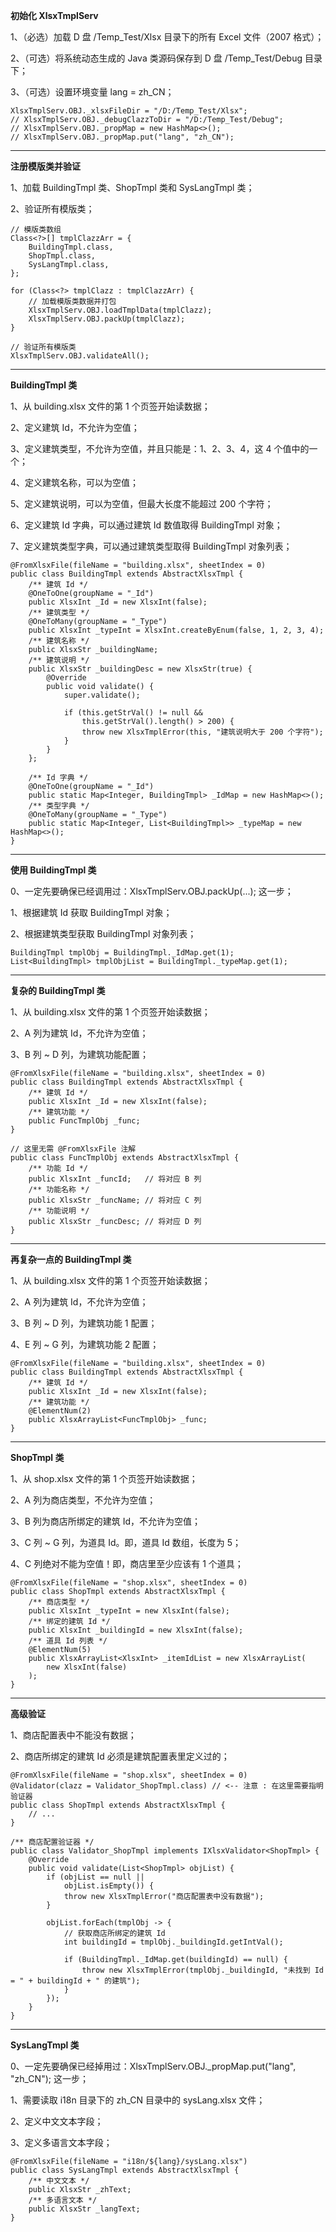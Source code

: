 **初始化 XlsxTmplServ**

1、（必选）加载 D 盘 /Temp_Test/Xlsx 目录下的所有 Excel 文件（2007 格式）；

2、（可选）将系统动态生成的 Java 类源码保存到 D 盘 /Temp_Test/Debug 目录下；

3、（可选）设置环境变量 lang = zh_CN；

```
XlsxTmplServ.OBJ._xlsxFileDir = "/D:/Temp_Test/Xlsx";
// XlsxTmplServ.OBJ._debugClazzToDir = "/D:/Temp_Test/Debug";
// XlsxTmplServ.OBJ._propMap = new HashMap<>();
// XlsxTmplServ.OBJ._propMap.put("lang", "zh_CN");
```

----

**注册模版类并验证**

1、加载 BuildingTmpl 类、ShopTmpl 类和 SysLangTmpl 类；

2、验证所有模版类；

```
// 模版类数组
Class<?>[] tmplClazzArr = {
    BuildingTmpl.class, 
    ShopTmpl.class,
    SysLangTmpl.class,
};

for (Class<?> tmplClazz : tmplClazzArr) {
    // 加载模版类数据并打包
    XlsxTmplServ.OBJ.loadTmplData(tmplClazz);
    XlsxTmplServ.OBJ.packUp(tmplClazz);
}

// 验证所有模版类
XlsxTmplServ.OBJ.validateAll();
```

----

**BuildingTmpl 类**

1、从 building.xlsx 文件的第 1 个页签开始读数据；

2、定义建筑 Id，不允许为空值；

3、定义建筑类型，不允许为空值，并且只能是：1、2、3、4，这 4 个值中的一个；

4、定义建筑名称，可以为空值；

5、定义建筑说明，可以为空值，但最大长度不能超过 200 个字符；

6、定义建筑 Id 字典，可以通过建筑 Id 数值取得 BuildingTmpl 对象；

7、定义建筑类型字典，可以通过建筑类型取得 BuildingTmpl 对象列表；

```
@FromXlsxFile(fileName = "building.xlsx", sheetIndex = 0)
public class BuildingTmpl extends AbstractXlsxTmpl {
    /** 建筑 Id */
    @OneToOne(groupName = "_Id")
    public XlsxInt _Id = new XlsxInt(false);
    /** 建筑类型 */
    @OneToMany(groupName = "_Type")
    public XlsxInt _typeInt = XlsxInt.createByEnum(false, 1, 2, 3, 4);
    /** 建筑名称 */
    public XlsxStr _buildingName;
    /** 建筑说明 */
    public XlsxStr _buildingDesc = new XlsxStr(true) {
        @Override
        public void validate() {
            super.validate();

            if (this.getStrVal() != null && 
                this.getStrVal().length() > 200) {
                throw new XlsxTmplError(this, "建筑说明大于 200 个字符");
            }
        }
    };

    /** Id 字典 */
    @OneToOne(groupName = "_Id")
    public static Map<Integer, BuildingTmpl> _IdMap = new HashMap<>();
    /** 类型字典 */
    @OneToMany(groupName = "_Type")
    public static Map<Integer, List<BuildingTmpl>> _typeMap = new HashMap<>();
}
```

----

**使用 BuildingTmpl 类**

0、一定先要确保已经调用过：XlsxTmplServ.OBJ.packUp(...); 这一步；

1、根据建筑 Id 获取 BuildingTmpl 对象；

2、根据建筑类型获取 BuildingTmpl 对象列表；

```
BuildingTmpl tmplObj = BuildingTmpl._IdMap.get(1);
List<BuildingTmpl> tmplObjList = BuildingTmpl._typeMap.get(1);
```

----

**复杂的 BuildingTmpl 类**

1、从 building.xlsx 文件的第 1 个页签开始读数据；

2、A 列为建筑 Id，不允许为空值；

3、B 列 ~ D 列，为建筑功能配置；

```
@FromXlsxFile(fileName = "building.xlsx", sheetIndex = 0)
public class BuildingTmpl extends AbstractXlsxTmpl {
    /** 建筑 Id */
    public XlsxInt _Id = new XlsxInt(false);
    /** 建筑功能 */
    public FuncTmplObj _func;
}

// 这里无需 @FromXlsxFile 注解
public class FuncTmplObj extends AbstractXlsxTmpl {
    /** 功能 Id */
    public XlsxInt _funcId;   // 将对应 B 列
    /** 功能名称 */
    public XlsxStr _funcName; // 将对应 C 列
    /** 功能说明 */
    public XlsxStr _funcDesc; // 将对应 D 列
}
```

----

**再复杂一点的 BuildingTmpl 类**

1、从 building.xlsx 文件的第 1 个页签开始读数据；

2、A 列为建筑 Id，不允许为空值；

3、B 列 ~ D 列，为建筑功能 1 配置；

4、E 列 ~ G 列，为建筑功能 2 配置；

```
@FromXlsxFile(fileName = "building.xlsx", sheetIndex = 0)
public class BuildingTmpl extends AbstractXlsxTmpl {
    /** 建筑 Id */
    public XlsxInt _Id = new XlsxInt(false);
    /** 建筑功能 */
    @ElementNum(2)
    public XlsxArrayList<FuncTmplObj> _func;
}
```

----

**ShopTmpl 类**

1、从 shop.xlsx 文件的第 1 个页签开始读数据；

2、A 列为商店类型，不允许为空值；

3、B 列为商店所绑定的建筑 Id，不允许为空值；

3、C 列 ~ G 列，为道具 Id。即，道具 Id 数组，长度为 5；

4、C 列绝对不能为空值！即，商店里至少应该有 1 个道具；

```
@FromXlsxFile(fileName = "shop.xlsx", sheetIndex = 0)
public class ShopTmpl extends AbstractXlsxTmpl {
    /** 商店类型 */
    public XlsxInt _typeInt = new XlsxInt(false);
    /** 绑定的建筑 Id */
    public XlsxInt _buildingId = new XlsxInt(false);
    /** 道具 Id 列表 */
    @ElementNum(5)
    public XlsxArrayList<XlsxInt> _itemIdList = new XlsxArrayList(
        new XlsxInt(false)
    );
}
```

----

**高级验证**

1、商店配置表中不能没有数据；

2、商店所绑定的建筑 Id 必须是建筑配置表里定义过的；

```
@FromXlsxFile(fileName = "shop.xlsx", sheetIndex = 0)
@Validator(clazz = Validator_ShopTmpl.class) // <-- 注意 : 在这里需要指明验证器
public class ShopTmpl extends AbstractXlsxTmpl {
    // ...
}

/** 商店配置验证器 */
public class Validator_ShopTmpl implements IXlsxValidator<ShopTmpl> {
    @Override
    public void validate(List<ShopTmpl> objList) {
        if (objList == null || 
            objList.isEmpty()) {
            throw new XlsxTmplError("商店配置表中没有数据");
        }

        objList.forEach(tmplObj -> {
            // 获取商店所绑定的建筑 Id
            int buildingId = tmplObj._buildingId.getIntVal();

            if (BuildingTmpl._IdMap.get(buildingId) == null) {
                throw new XlsxTmplError(tmplObj._buildingId, "未找到 Id = " + buildingId + " 的建筑");
            }
        });
    }
}
```

----

**SysLangTmpl 类**

0、一定先要确保已经掉用过：XlsxTmplServ.OBJ._propMap.put("lang", "zh_CN"); 这一步；

1、需要读取 i18n 目录下的 zh_CN 目录中的 sysLang.xlsx 文件；

2、定义中文文本字段；

3、定义多语言文本字段；

```
@FromXlsxFile(fileName = "i18n/${lang}/sysLang.xlsx")
public class SysLangTmpl extends AbstractXlsxTmpl {
    /** 中文文本 */
    public XlsxStr _zhText;
    /** 多语言文本 */
    public XlsxStr _langText;
}
```
